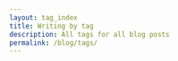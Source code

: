 ```yaml
---
layout: tag_index
title: Writing by tag
description: All tags for all blog posts
permalink: /blog/tags/
---
```

